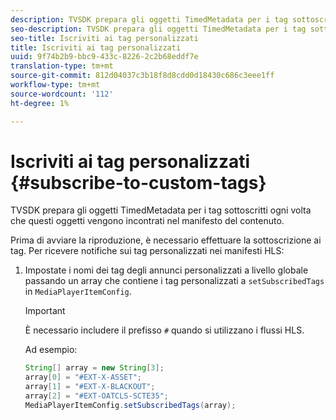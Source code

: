 ```yaml
---
description: TVSDK prepara gli oggetti TimedMetadata per i tag sottoscritti ogni volta che questi oggetti vengono incontrati nel manifesto del contenuto.
seo-description: TVSDK prepara gli oggetti TimedMetadata per i tag sottoscritti ogni volta che questi oggetti vengono incontrati nel manifesto del contenuto.
seo-title: Iscriviti ai tag personalizzati
title: Iscriviti ai tag personalizzati
uuid: 9f74b2b9-bbc9-433c-8226-2c2b68eddf7e
translation-type: tm+mt
source-git-commit: 812d04037c3b18f8d8cdd0d18430c686c3eee1ff
workflow-type: tm+mt
source-wordcount: '112'
ht-degree: 1%

---
```



# Iscriviti ai tag personalizzati {#subscribe-to-custom-tags}

TVSDK prepara gli oggetti TimedMetadata per i tag sottoscritti ogni volta che questi oggetti vengono incontrati nel manifesto del contenuto.

Prima di avviare la riproduzione, è necessario effettuare la sottoscrizione ai tag. Per ricevere notifiche sui tag personalizzati nei manifesti HLS:

1. Impostate i nomi dei tag degli annunci personalizzati a livello globale passando un array che contiene i tag personalizzati a `setSubscribedTags` in `MediaPlayerItemConfig`.

   >[!IMPORTANT]
   >
   >È necessario includere il prefisso `#` quando si utilizzano i flussi HLS.

   Ad esempio:

   ```java
   String[] array = new String[3]; 
   array[0] = "#EXT-X-ASSET"; 
   array[1] = "#EXT-X-BLACKOUT"; 
   array[2] = "#EXT-OATCLS-SCTE35"; 
   MediaPlayerItemConfig.setSubscribedTags(array);
   ```

